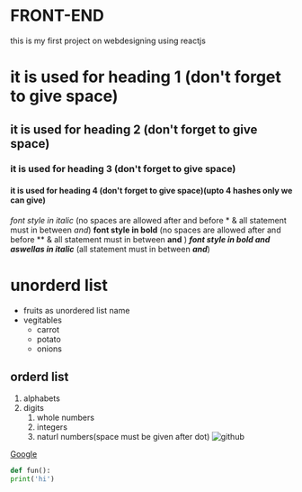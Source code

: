 # FRONT-END
this is my first project on webdesigning using reactjs 
# it is used for heading 1 (don't forget to give space)
## it is used for heading 2 (don't forget to give space)
### it is used for heading 3 (don't forget to give space)
#### it is used for heading 4 (don't forget to give space)(upto 4 hashes only we can give)
*font style in italic* (no spaces are allowed after and before * & all statement must in between *and*)
**font style in bold**   (no spaces are allowed after and before ** & all statement must in between **and** )
***font style in bold and aswellas in italic*** (all statement must in between ***and***)
# unorderd list
* fruits as unordered list name 
* vegitables
  * carrot 
  * potato
  * onions
## orderd list
1. alphabets 
2. digits
   1. whole numbers
   2. integers
   3. naturl numbers(space must be given after dot)
![github](https://lp-cms-production.imgix.net/2020-11/Getty_494057771.jpg)

[Google](https://google.com)
~~~python
def fun():
print('hi')
~~~
